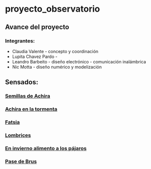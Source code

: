 # proyecto_observatorio
## Avance del proyecto

### Integrantes:
   - Claudia Valente - concepto y coordinación
   - Lupita Chavez Pardo -
   - Leandro Barbeito - diseño electrónico - comunicación inalámbrica
   - Nic Motta - diseño numérico y modelización

## Sensados:
### [Semillas de Achira](https://nicmotta.github.io/proyecto_observatorio/Sensado_Semillas)
### [Achira en la tormenta](https://nicmotta.github.io/proyecto_observatorio/Sensado_Achira)
### [Fatsia](https://nicmotta.github.io/proyecto_observatorio/Sensado_Fatsia)
### [Lombrices](https://nicmotta.github.io/proyecto_observatorio/Sensado_Lombrices)
### [En invierno alimento a los pájaros](https://nicmotta.github.io/proyecto_observatorio/Sensado_Pajaros)
### [Pase de Brus](https://nicmotta.github.io/proyecto_observatorio/Sensado_Brus)
